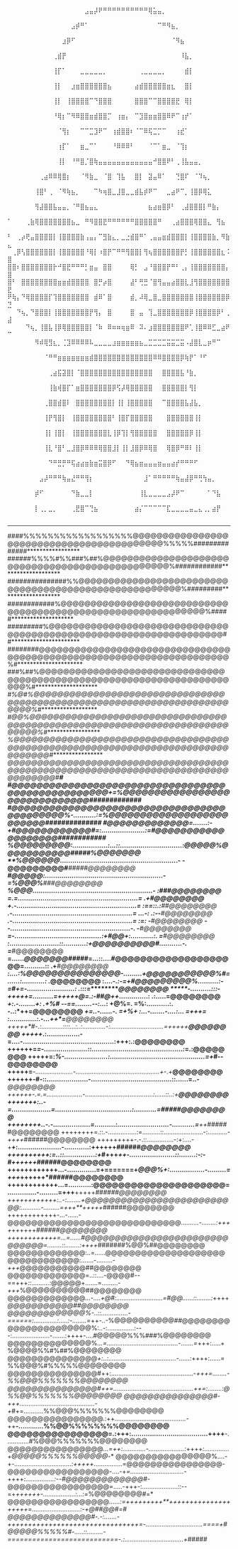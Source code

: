 ⠀⠀⠀⠀⠀⠀⠀⠀⠀⠀⠀⠀⠀⠀⠀⠀⠀⣠⣤⡼⠟⠛⠛⠛⠛⠛⠛⠛⠛⠛⠛⢿⣥⣤⡀⠀⠀⠀⠀⠀⠀⠀⠀⠀⠀⠀⠀⠀⠀⠀
⠀⠀⠀⠀⠀⠀⠀⠀⠀⠀⠀⠀⠀⠀⣠⡾⠛⠁⠀⠀⠀⠀⠀⠀⠀⠀⠀⠀⠀⠀⠀⠀⠀⠉⠛⠻⣦⡀⠀⠀⠀⠀⠀⠀⠀⠀⠀⠀⠀⠀
⠀⠀⠀⠀⠀⠀⠀⠀⠀⠀⠀⠀⣰⡿⠋⠀⠀⠀⠀⠀⠀⠀⠀⠀⠀⠀⠀⠀⠀⠀⠀⠀⠀⠀⠀⠀⠈⠻⣦⠀⠀⠀⠀⠀⠀⠀⠀⠀⠀⠀
⠀⠀⠀⠀⠀⠀⠀⠀⠀⠀⢀⣾⡟⠀⠀⠀⠀⠀⠀⠀⠀⠀⠀⠀⠀⠀⠀⠀⠀⠀⠀⠀⠀⠀⠀⠀⠀⠀⠸⣧⡀⠀⠀⠀⠀⠀⠀⠀⠀⠀
⠀⠀⠀⠀⠀⠀⠀⠀⠀⠀⢸⡏⠁⠀⠀⠀⣀⣀⣀⣀⣀⡀⠀⠀⠀⠀⠀⠀⠀⢀⣀⣀⣀⣀⡀⠀⠀⠀⠀⣾⡇⠀⠀⠀⠀⠀⠀⠀⠀⠀
⠀⠀⠀⠀⠀⠀⠀⠀⠀⠀⢸⡇⠀⠀⣰⣶⣿⣿⣿⣿⣿⣿⣦⠀⠀⠀⠀⠀⣴⣾⣿⣿⣿⣿⣿⣶⣆⠀⠀⣿⡇⠀⠀⠀⠀⠀⠀⠀⠀⠀
⠀⠀⠀⠀⠀⠀⠀⠀⠀⠀⢸⡇⠀⢸⣿⣿⣿⣿⠉⠙⣿⣿⣿⠀⠀⠀⠀⠀⣿⣿⣿⠉⠉⣿⣿⣿⣿⣟⠀⢿⡇⠀⠀⠀⠀⠀⠀⠀⠀⠀
⠀⠀⠀⠀⠀⠀⠀⠀⠀⠀⠘⢿⡆⠉⠻⠿⣿⣿⣶⣾⣿⣿⡉⠀⢰⣶⡄⠀⠉⣹⣿⣶⣶⣿⣿⠿⠟⠉⢰⡞⠁⠀⠀⠀⠀⠀⠀⠀⠀⠀
⠀⠀⠀⠀⠀⠀⠀⠀⠀⠀⠀⠈⢻⡆⠀⠀⠉⠉⣉⣹⠟⠉⠀⢰⣾⣿⣿⠆⠈⠉⠿⢯⣉⡉⠉⠀⠀⢰⣞⠁⠀⠀⠀⠀⠀⠀⠀⠀⠀⠀
⠀⠀⠀⠀⠀⠀⠀⠀⠀⠀⠀⢰⡏⠁⠀⠀⣶⣀⠉⠁⠀⠀⠀⠘⠿⠿⠿⠃⠀⠀⠀⠈⠉⠁⣶⣀⠀⠈⢹⡆⠀⠀⠀⠀⠀⠀⠀⠀⠀⠀
⠀⠀⠀⠀⠀⠀⠀⠀⠀⠀⠀⢸⡇⠀⠘⠛⣿⡈⣿⢷⣤⣤⣤⣤⣤⣤⣤⣤⣤⣤⣤⣤⠚⣿⣿⠟⠃⢀⢸⣧⣤⣤⡀⠀⠀⠀⠀⠀⠀⠀
⠀⠀⠀⠀⠀⠀⠀⢀⣴⠿⠿⢿⣿⡆⠀⠀⠈⠻⣷⣀⠀⠈⣿⠀⢹⣧⠀⠀⣿⡇⠀⣽⣤⠿⠁⠀⠀⢙⣿⠏⠀⠈⠹⢦⡀⠀⠀⠀⠀⠀
⠀⠀⠀⠀⠀⠀⢸⣿⠃⢀⠀⠈⠻⢷⣦⡀⠀⠀⠀⠉⠳⢶⣿⣀⣸⣿⣀⣀⣾⣧⡾⠟⠉⠀⠀⣀⣴⠟⠉⡀⢸⣿⡿⢿⣅⠀⠀⠀⠀⠀
⠀⠀⠀⠀⠀⠀⢻⣼⣿⣿⣧⣤⣤⡀⠈⠛⣿⣦⣤⣄⠀⠀⠀⠀⠀⠀⠀⠀⠀⠀⠀⣦⣴⣶⣿⡿⠃⠀⢀⣼⣿⣿⣿⡇⠛⣷⡄⠀⠀⠀
⠁⠀⠀⠀⢀⣷⢿⣿⣿⣿⣿⣿⣿⣿⣦⣀⠀⠛⠻⣿⣿⣟⠛⠛⠛⠛⠛⠛⣿⣿⣿⣿⣿⠛⠀⠀⢀⣴⣿⣿⣿⢿⣿⣿⣄⠀⢻⣦⠀⠀
⠃⠀⢀⡴⢟⣤⣿⣿⣿⣿⡇⢸⣿⣿⣿⣿⣷⢠⣤⡄⠉⣻⣷⣄⡀⣀⣐⣾⣿⠛⠁⢀⣤⣤⣶⣾⣿⣿⣿⡇⢸⣿⣿⣿⣿⣷⡀⠻⣷⣄
⠀⢀⡿⢣⣿⣿⣿⣿⣿⣿⡇⢸⣿⣿⣿⣿⣿⠘⢿⡇⠰⣿⡟⠉⠛⠛⢻⣿⣿⡇⢻⢦⣿⣿⣿⣿⣿⣿⡟⡃⢸⣿⣿⣿⣿⣿⣿⣆⠨⣿
⣿⣿⠆⣿⣿⣿⣿⣿⣿⣿⡗⠚⣿⣟⠛⠛⠛⡃⣶⣤⠀⣿⣿⠀⠀⠀⠀⢿⡃⠀⣠⠘⣿⣿⣿⡟⠛⠃⢀⡄⢸⣿⣿⣿⣿⣿⣿⣿⡄⣿
⣿⠃⠀⣿⣿⣿⣿⣿⣿⣿⣿⣶⣶⣾⣿⣿⣿⣿⠀⣿⡛⡴⣿⠀⠀⠀⠀⣼⠃⢛⣛⠈⣿⢻⣤⣤⣴⣿⣿⣇⣸⢻⣿⣿⣿⣿⣿⣿⣿⣟
⠟⢷⡄⠙⢿⣿⣿⣿⣿⡏⢹⣿⣿⣿⣿⣿⣿⣿⠀⣾⠿⠁⣿⠀⠀⠀⠀⣾⡀⠼⢿⣀⣿⣀⣿⣿⣿⣿⣿⣿⣿⢸⣿⣿⣿⣿⣿⣿⡿⣙
⠀⠀⠙⢦⡀⠙⣿⣿⣿⡇⢸⣿⣿⣿⣿⣿⣿⣿⡟⢻⡄⠀⣿⠀⠀⠀⠀⣿⠀⣤⠀⢹⣀⣿⣿⣿⣿⣿⣿⣿⡿⢸⣿⣿⣿⣿⡿⠃⢀⣼
⠀⠀⠀⠀⠙⢦⡀⢸⣿⣧⢸⡿⢿⣿⣿⣿⣿⣿⡇⠈⠷⠀⠿⠶⠶⢶⣶⠿⠀⠽⠄⣰⣿⣿⣿⣿⣿⣿⣿⠟⢁⢸⣿⠿⠿⣋⣀⣴⠟⠉
⠀⠀⠀⠀⠀⠀⠻⠾⢿⣻⣆⡀⢈⣹⠿⠿⠿⠿⠧⣀⣀⣀⣀⣰⣶⣶⣶⣶⣶⣦⣀⣉⣉⣉⣉⣭⣭⣉⣭⠠⣼⣿⣇⣀⡶⠛⠉⠀⠀⠀
⠀⠀⠀⠀⠀⠀⠀⠀⠈⠛⠛⣶⣶⣶⣶⣶⣶⣶⣾⣿⣿⣿⣿⣿⣿⣿⣿⣿⣿⣿⣿⣿⠿⠿⣿⣿⣿⣿⡿⢷⡟⠁⠘⠋⠀⠀⠀⠀⠀⠀
⠀⠀⠀⠀⠀⠀⠀⠀⠀⢀⣴⣯⣽⣿⡇⠈⣿⣿⣿⣿⣿⣿⣿⣿⣿⣿⣿⣿⣿⣿⣿⣿⠀⠀⣿⣿⣿⣿⣧⠘⣷⡀⠀⠀⠀⠀⠀⠀⠀⠀
⠀⠀⠀⠀⠀⠀⠀⠀⠀⢸⣷⢾⣿⡏⠁⣶⣿⣿⣿⣿⣿⣿⣿⡿⢫⡼⢿⣿⣿⣿⣿⣿⠀⠀⣿⣿⣿⣿⣿⡇⢻⡇⠀⠀⠀⠀⠀⠀⠀⠀
⠀⠀⠀⠀⠀⠀⠀⠀⢀⣿⣿⣾⣿⠇⠀⣿⣿⣿⣿⣿⣿⣿⣿⡇⢸⡇⢸⣿⣿⣿⣿⣿⠀⠀⠉⣿⣿⣿⣿⣧⣼⣧⡀⠀⠀⠀⠀⠀⠀⠀
⠀⠀⠀⠀⠀⠀⠀⠀⢸⡟⢻⣿⡇⠀⢸⣿⣿⣿⣿⣿⣿⣿⣿⠃⢸⣿⡏⣿⣿⣿⣿⣿⠀⠀⠀⣿⣿⣿⣿⣿⣿⢸⡇⠀⠀⠀⠀⠀⠀⠀
⠀⠀⠀⠀⠀⠀⠀⠀⢸⡇⢸⣿⡇⠀⢸⣿⣿⣿⣿⣿⣿⣿⣇⢸⡿⢹⡇⢻⣿⣿⣿⣿⣿⠀⠀⣿⣿⣿⣿⣿⡿⢸⡇⠀⠀⠀⠀⠀⠀⠀
⠀⠀⠀⠀⠀⠀⠀⠀⢸⣇⠘⣿⠃⣀⣸⣿⡿⠿⠿⠿⢿⣿⣿⣸⡇⢸⡇⣸⣿⡿⠿⢿⣿⠀⠀⢿⣿⡿⠛⠿⠇⢸⡇⠀⠀⠀⠀⠀⠀⠀
⠀⠀⠀⠀⠀⠀⠀⠀⠀⠙⠛⣛⡛⠛⢯⣴⣴⣶⣷⣶⣭⣿⡿⠋⠀⠀⠙⢿⣦⣶⣤⣤⣤⣶⣤⣤⣴⡞⠛⠛⠛⠋⠀⠀⠀⠀⠀⠀⠀⠀
⠀⠀⠀⠀⠀⠀⠀⣠⡼⠛⠛⠛⢷⣤⣜⠛⠛⢻⡆⠀⠀⠀⠀⠀⠀⠀⠀⠀⠀⠀⣸⠁⠛⠛⠛⠛⠛⢷⣤⣼⡿⠛⢛⢳⣤⡀⠀⠀⠀⠀
⠀⠀⠀⠀⠀⠀⡾⠋⠀⠀⠀⠀⠀⠀⠙⣷⣀⣀⡇⠀⠀⠀⠀⠀⠀⠀⠀⠀⠀⢸⣇⣀⣀⣀⣀⣠⡼⠟⠉⠀⠀⠀⠀⠀⠁⠙⣧⠀⠀⠀
⠀⠀⠀⠀⠀⠀⡇⢀⡀⣀⡀⠀⠀⠀⢀⣟⣿⠉⢙⣦⠀⠀⠀⠀⠀⠀⠀⠀⣴⡌⠉⠉⠉⠉⠉⣏⣀⣀⣀⣀⣤⣀⣄⢀⡀⣴⡟⠀⠀⠀








---------------------------




####%%%%%%%%%%%%%%%%%%@@@@@@@@@@@@@@@@@@@@@@@@@@@@@@@@@@@@@@@@@@%%%%%##############*****************
######%%%%#%%###%##%@@@@@@@@@@@@@@@@@@@@@@@@@@@@@@@@@@@@@@@@@@@@@@@@%############*******************
###############%%@@@@@@@@@@@@@@@@@@@@@@@@@@@@@@@@@@@@@@@@@@@@@@@@@@@@@@%#########*******************
############%@@@@@@@@@@@@@@@@@@@@@@@@@@@@@@@@@@@@@@@@@@@@@@@@@@@@@@@@@@@@@%#####********************
#########%@@@@@@@@@@@@@@@@@@@@@@@@@@@@@@@@@@@@@@@@@@@@@@@@@@@@@@@@@@@@@@@@@@##**********************
########@@@@@@@@@@@@@@@@@@@@@@@@@@@@@@@@@@@@@@@@@@@@@@@@@@@@@@@@@@@@@@@@@@@@@%#*********************
###%##%@@@@@@@@@@@@@@@@@@@@@@@@@@@@@@@@@@@@@@@@@@@@@@@@@@@@@@@@@@@@@@@@@@@@@@@%#********************
*#%@#%@@@@@@@@@@@@@@@@@@@@@@@@@@@@@@@@@@@@@@@@@@@@@@@@@@@@@@@@@@@@@@@@@@@@@@@@@%#*******************
*#@@%@@@@@@@@@@@@@@@@@@@@@@@@@@@@@@@@@@@@@@@@@@@@@@@@@@@@@@@@@@@@@@@@@@@@@@@@@@@%#******************
*%@@@@@@@@@@@@@@@@@@@@@@@@@@@@@@@@@@@@@@@@@@@@@@@@@@@@@@@@@@@@@@@@@@@@@@@@@@@@@@@@#*****************
*@@@@@@@@@@@@@@@@@@@@@@@@@@@@@@@@@@@@@@@@@@@@@@@@@@@@@@@@@@@@@@@@@@@@@@@@@@@@@@@@@@#***************#
#@@@@@@@@@@@@@@@@@@@@@@@@@@@@@@@@@@@@@@@@@@@@@@@@@@+=%@@@@@@@@@@@@@@@@@@@@@@@@@@@@@@***#############
#@@@@@@@@@@@@@@@@@@@@@@@@@@@@@@@@@@@@@@@@@@@%-...........:=%@@@@@@@@@@@@@@@@@@@@@@@@@*##############
#@@@@@@@@@@@@@=.......:-+#@@@@@@@@@@@@#=:.....................:=#@@@@@@@@@@@@@@@@@@@#**##########**#
*%@@@@@@@@@*:.................:...::..............................:@@@@@%@@@@@@@@@@@***#####%@@@@@@@
**%@@@@@@*.........................................................-     -@@@@@@@@@#***#####@@@@@@@@
***#@@@@@:.........................................................-         =%@@@%****##**#@@@@@@@@
*****%@@@..........................................................-            :*#****#***#@@@@@@@@
******=.=..........................................................=             .+********#@@@@@@@@
******+.-..........................................................=       :==::.:********##@@@@@@@@
*******.-..........................................................=   ...-:  .:--*********#@@@@@@@@
*******.-..........................................................=      :=:    -*********#@@@@@@@@
*******--..........................................................-.            -*********#@@@@@@@@
*******=-..........................................:+#@@+:...........:.          =*********#@@@@@@@@
********:........................::...........:+@@@@@@@@@@#...........-.         =*********#@@@@@@@@
********=......*@@@@@@@####*#=...::....#@@@@@@@@@@@@@@@@@@@@=..........::       .+*********#@@@@@@@@
********:....:%@@@@@@@@@@@@@@@-.........+@@@@@@@@@@@%#=......:...........:      .***********@@@@@@@@
********:....*-.:-=+#@@@@@@@@@%..........:-=*#*+=-.......................:   .:::=**********@@@@@@@@
********-..........:::-+***++++=..........=+++++@=.:-##@++*..............:  .:.....=********@@@@@@@@
*****+:.-........+:   .+%#* *--==........--:...*:    +@%=. =%:...........:. -..:*++=********@@@@@@@@
*****+=..-......-.    =+%*+  :...-.......-....:...  =+++=  :.............:.-...*++*=********@@@@@@@@
+++++*#-.:............::::...:..:.............-:..............................=+++++********@@@@@@@@
+++++***.:................-=....-............................................:+++:.:********@@@@@@@@
++++++=*=-.....................::............................................:***=.:********@@@@@@@@
+++++=:*%-.....................:..............................................=+*#--********@@@@@@@@
+++++=***-.....................-...............................................+*-.+********@@@@@@@@
++++++-#-::....................-.......................................::......=..-*********@@@@@@@@
++++++-.=.=....................-......................................:......::..:+*********@@@@@@@@
+++++++:..-=...................=.....................................:...........=*****#####@@@@@@@@
++++++++..-.-..................=..........:.........................-...........=**++*######@@@@@@@@
++++++++=.::.-................:=..........::......................-:...........-*++++*######@@@@@@@@
+++++++++-.-.::...............-:+:....-+**+:.....................-............:++++++*######@@@@@@@@
++++++++++:=..::...............:+*#+++*++-......................::........:-:-#++++++*######@@@@@@@@
++++++++++++...-..............=+=======+*@@@%+:.................-.........=+++*++++++*######@@@@@@@@
++++++++++++...=...........:@@@@@@@@@@@@@@@@@@@@@=..............-.........=+++**+++++*######@@@@@@@@
++++++++++++:..-:........+@@@@@@@@@@@@@@@@@@@@@@@@@@:...........-.........=+++**+++++*######@@@@@@@@
++++++++++++-...-......-@@@@@@@@@@@@@@@@@@@@@@@@@@@@@*..........-........:++++*++++++*######@@@@@@@@
++++++++++++=...=......#@@@@@@@@@@@@@@@@@@@@@@@@@@@@@@=........::........:++++*#######%@@%##@@@@@@@@
@@@@@@@@@@@@@:..=......@@@@@@@@@@@@@@@@@@@@@@@@@@@@@@@@:.......-.........-*+++*@@@@@@@@@@@##@@@@@@@@
@@@@@@@@@@@@@=..::....-@@@@#--==+++*::..........:*@@@@@+.......=.........-*+++*%@@@@@@@@@@##@@@@@@@@
@@@@@@@@@@@@@*...-....+@#:..........................=#@@......::........:*++++*@@@@@@@@@@@##@@@@@@@@
@@@@@@@@@@@@@%-..::...............-======:.............:.....:-........=*++-..-%@@@@@@@@@@##@@@@@@@@
@@@@@@@@@@@@@@%:..-:...............:---:.....................-.......:++++-....#@@@@@%%%###%@@@@@@@@
@@@@@@@@@@@@@@%*...=........................................-.......=*+++:.....+%@@@@%%#%##%@@@@@@@@
@@@@@@@@@@@@@@@*+:..:......................................-......:*++++:......=%%@@@%#%%%%%@@@@@@@@
@@@@@@@@@@@@@@@#++:..............................................-*+++=........-%%@@@%%%%%%%@@@@@@@@
@@@@@@@@@@@@@@@#++=.............................................+***+=:........:@%%@@%%%%%%%@@@@@@@@
@@@@@@@@@@@@@@@#-+++..........................................-*+*#+=...........%%@@@%%%%%%%@@@@@@@@
@@@@@@@@@@@@@@@@.:++*........................................-*++**-............%%@@%%%%%%%%@@@@@@@@
@@@@@@@@@@@@@@@@=.:+++:.....................................++++**-.............#%@@@%%%%%%%@@@@@@@@
@@@@@@@@@@@@@@@@*...=++:.............-....................:*++++*:..............+@@@@@%%%%%%@@@@@*-*
@@@@@@@@@@@@@@@@%....-+*-................................:+++++*................=@@@@@@@@@@@@@@@@*-*
@@@@@@@@@@@@@@@@@-....-+*=..............................-*++++*:................:--#@@@@@@@@@@@@@#-*
@@@@@@@@@@@@@@@@@=.....-+++-:....................::--=+*++++++-..................:...:=*%@@@@@@@@#=*
@@@@@@@@@@@@@@@@@*......:=+++++++++**++++++++****++++++++++++=...........................:-+@##@@#=#
@@@@@@@@@@@@@@#-.-:.......-++++++++++++++++++++++++++++++++=-................................====+*#
@@@@@%%%%%#-.....::.........-==*=========================-.:.................................+*#####
